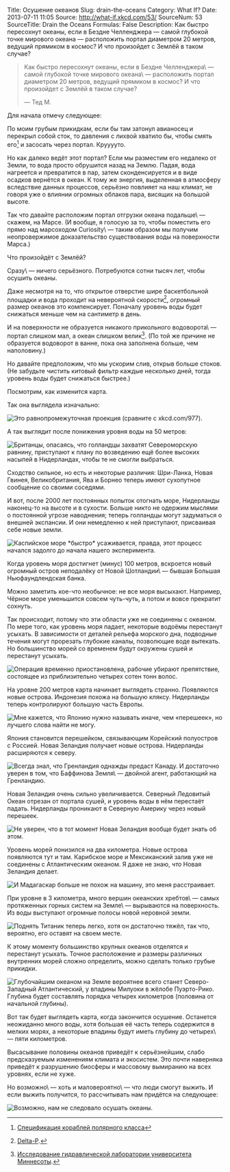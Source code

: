 Title: Осушение океанов
Slug: drain-the-oceans
Category: What If?
Date: 2013-07-11 11:05
Source: http://what-if.xkcd.com/53/
SourceNum: 53
SourceTitle: Drain the Oceans
Formulas: False
Description: Как быстро пересохнут океаны, если в Бездне Челленджера — самой глубокой точке мирового океана — расположить портал диаметром 20 метров, ведущий прямиком в космос? И что произойдет с Землёй в таком случае?

> Как быстро пересохнут океаны, если в Бездне Челленджера\ — самой глубокой точке мирового океана\ — расположить портал диаметром 20 метров, ведущий прямиком в космос? И что произойдет с Землёй в таком случае?
>
> — Тед М.

Для начала отмечу следующее:

По моим грубым прикидкам, если бы там затонул авианосец и перекрыл собой сток, то давления с лихвой хватило бы, чтобы смять его[^1] и засосать через портал. Крууууто.

[^1]: [Спецификация кораблей полярного класса][1]

Но как далеко ведёт этот портал? Если мы разместим его недалеко от Земли, то вода просто обрушится назад на Землю. Падая, вода нагреется и превратится в пар, затем сконденсируется и в виде осадков вернётся в океан. К тому же энергия, выделенная в атмосферу вследствие данных процессов, серьёзно повлияет на наш климат, не говоря уже о влиянии огромных облаков пара, висящих на большой высоте.

Так что давайте расположим портал отгрузки океана подальше\ — скажем, на Марсе. (И вообще, я голосую за то, чтобы поместить его прямо над марсоходом Curiosity\ — таким образом мы получим неопровержимое доказательство существования воды на поверхности Марса.)

Что произойдёт с Землёй?

Сразу\ — ничего серьёзного. Потребуются сотни тысяч лет, чтобы осушить океаны.

Даже несмотря на то, что открытое отверстие шире баскетбольной площадки и вода проходит на невероятной скорости[^2], _огромный_ размер океанов это компенсирует. Поначалу уровень воды будет снижаться меньше чем на сантиметр в день.

[^2]: [Delta-P][2].

И на поверхности не образуется никакого прикольного водоворота\ — портал слишком мал, а океан слишком велик[^3]. (По той же причине не образуется водоворот в ванне, пока она заполнена больше, чем наполовину.)

[^3]: [Исследование гидравлической лаборатории университета Миннесоты][3].

Но давайте предположим, что мы ускорим слив, открыв больше стоков. (Не забудьте чистить китовый фильтр каждые несколько дней, тогда уровень воды будет снижаться быстрее.)

Посмотрим, как изменится карта.

Так она выглядела изначально:

![](/uploads/053-drain-the-oceans/drain_0m_ru.png "Это равнопромежуточная проекция (сравните с xkcd.com/977).")

А так выглядит после понижения уровня воды на 50 метров:

![](/uploads/053-drain-the-oceans/drain_50m_ru.png "Британцы, опасаясь, что голландцы захватят Североморскую равнину, приступают к плану по возведению ещё более высоких насыпей в Нидерландах, чтобы те не смогли выбраться.")

Сходство сильное, но есть и некоторые различия: Шри-Ланка, Новая Гвинея, Великобритания, Ява и Борнео теперь имеют сухопутное сообщение со своими соседями.

И вот, после 2000 лет постоянных попыток отогнать море, Нидерланды наконец-то на высоте и в сухости. Больше никто не одержим мыслями о постоянной угрозе наводнения; теперь голландцы могут задуматься о внешней экспансии. И они немедленно к ней приступают, присваивая себе новые земли.

![](/uploads/053-drain-the-oceans/drain_100m_ru.png "Каспийское море *быстро* усаживается, правда, этот процесс начался задолго до начала нашего эксперимента.")

Когда уровень моря достигнет (минус) 100 метров, вскроется новый огромный остров неподалёку от Новой Шотландии\ — бывшая Большая Ньюфаундлендская банка.

Можно заметить кое-что необычное: не все моря высыхают. Например, Чёрное море уменьшится совсем чуть-чуть, а потом и вовсе прекратит сохнуть.

Так происходит, потому что эти области уже не соединены с океаном. По мере того, как уровень моря падает, некоторые водоёмы перестанут усыхать. В зависимости от деталей рельефа морского дна, подводные течения могут прорезать глубокие каналы, позволющие воде вытекать. Но большинство морей со временем будут окружены сушей и перестанут усыхать.

![](/uploads/053-drain-the-oceans/drain_200m_ru.png "Операция временно приостановлена, рабочие убирают препятствие, состоящее из приблизительно четырех сотен тонн волос.")

На уровне 200 метров карта начинает выглядеть странно. Появляются новые острова. Индонезия похожа на большую кляксу. Нидерланды теперь контролируют большую часть Европы.

![](/uploads/053-drain-the-oceans/drain_500m_ru.png "Мне кажется, что Японию нужно называть иначе, чем «перешеек», но лучшего слова найти не могу.")

Япония становится перешейком, связывающим Корейский полуостров с Россией. Новая Зеландия получает новые острова. Нидерланды расширяются к северу.

![](/uploads/053-drain-the-oceans/drain_1km_ru.png "Всегда знал, что Гренландия однажды предаст Канаду. И достаточно уверен в том, что Баффинова Земля\ — двойной агент, работающий на Гренландию.")

Новая Зеландия очень сильно увеличивается. Северный Ледовитый Океан отрезан от портала сушей, и уровень воды в нём перестаёт падать. Нидерланды проникают в Северную Америку через новый перешеек.

![](/uploads/053-drain-the-oceans/drain_2km_ru.png "Не уверен, что в тот момент Новая Зеландия вообще будет знать об этом.")

Уровень морей понизился на два километра. Новые острова появляются тут и там. Карибское море и Мексиканский залив уже не соединены с Атлантическим океаном. Я даже не знаю, _что_ Новая Зеландия делает.

![](/uploads/053-drain-the-oceans/drain_3km_ru.png "И Мадагаскар больше не похож на машину, это меня расстраивает.")

При уровне в 3 километра, много вершин океанских хребтов\ — самых протяженных горных систем на Земле\ — вырываются на поверхность. Из воды выступают огромные полосы новой неровной земли.

![](/uploads/053-drain-the-oceans/drain_5km_ru.png "Поднять Титаник теперь легко, хотя он достаточно тяжёл, так что, вероятно, его оставят на своем месте.")

К этому моменту большинство крупных океанов отделятся и перестанут усыхать. Точное расположение и размеры различных внутренних морей сложно определить, можно сделать только грубые прикидки.

![](/uploads/053-drain-the-oceans/drain_ed_ru.png "Глубочайшим океаном на Земле вероятнее всего станет Северо-Западный Атлантический, у впадины Милуоки в жёлобе Пуэрто-Рико. Глубина будет составлять порядка четырех километров (половина от начальной глубины).")

Вот так будет выглядеть карта, когда закончится осушение. Останется неожиданно много воды, хотя большая её часть теперь содержится в мелких морях, а некоторые впадины будут иметь глубину до четырех\ — пяти километров.

Высасывание половины океанов приведёт к серьёзнейшим, слабо предсказуемым изменениям климата и экосистем. Это почти наверняка приведёт к разрушению биосферы и массовому вымиранию на всех уровнях, если не хуже.

Но возможно\ — хоть и маловероятно\ — что люди смогут выжить. И если выжить получится, то рассчитывать нам придётся на следующее:

![](/uploads/053-drain-the-oceans/drain_nl_ru.png "Возможно, нам не следовало осушать океаны.")

[1]: http://www.iacs.org.uk/document/public/Publications/Unified_requirements/PDF/UR_I_pdf410.pdf

[2]: http://xkcd.com/969/

[3]: http://www.leg.state.mn.us/docs/pre2003/other/840235.pdf
